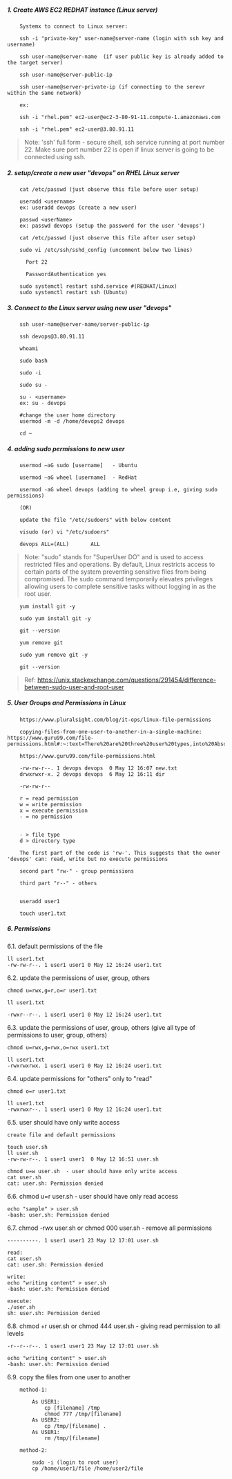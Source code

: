 ##### 1. Create AWS EC2 REDHAT instance (Linux server)

		Systemx to connect to Linux server:

		ssh -i "private-key" user-name@server-name (login with ssh key and username)

		ssh user-name@server-name  (if user public key is already added to the target server)

		ssh user-name@server-public-ip

		ssh user-name@server-private-ip (if connecting to the serevr within the same network)

		ex: 

		ssh -i "rhel.pem" ec2-user@ec2-3-80-91-11.compute-1.amazonaws.com

		ssh -i "rhel.pem" ec2-user@3.80.91.11

> Note: 'ssh' full form - secure shell, ssh service running at port number 22. Make sure port number 22 is open if linux server is going to be connected using ssh.


##### 2. setup/create a new user "devops" on RHEL Linux server

	    cat /etc/passwd (just observe this file before user setup)

	    useradd <username>
	    ex: useradd devops (create a new user)

	    passwd <userName>
	    ex: passwd devops (setup the password for the user 'devops')

	    cat /etc/passwd (just observe this file after user setup)

	    sudo vi /etc/ssh/sshd_config (uncomment below two lines)

	      Port 22

	      PasswordAuthentication yes

	    sudo systemctl restart sshd.service #(REDHAT/Linux)
	    sudo systemctl restart ssh (Ubuntu)

##### 3. Connect to the Linux server using new user "devops"

		ssh user-name@server-name/server-public-ip

		ssh devops@3.80.91.11

		whoami

		sudo bash

		sudo -i

		sudo su -

		su - <username>
		ex: su - devops

		#change the user home directory
		usermod -m -d /home/devops2 devops

		cd ~
		
##### 4. adding sudo permissions to new user

		usermod –aG sudo [username]   - Ubuntu

		usermod –aG wheel [username]  - RedHat

		usermod -aG wheel devops (adding to wheel group i.e, giving sudo permissions)

		(OR) 

		update the file "/etc/sudoers" with below content

		visudo (or) vi "/etc/sudoers"

		devops ALL=(ALL)       ALL

> Note: "sudo" stands for "SuperUser DO" and is used to access restricted files and operations. By default, Linux restricts access to certain parts of the system preventing sensitive files from being compromised. The sudo command temporarily elevates privileges allowing users to complete sensitive tasks without logging in as the root user.

		yum install git -y

		sudo yum install git -y

		git --version

		yum remove git

		sudo yum remove git -y

		git --version

> Ref: https://unix.stackexchange.com/questions/291454/difference-between-sudo-user-and-root-user

##### 5. User Groups and Permissions in Linux

		https://www.pluralsight.com/blog/it-ops/linux-file-permissions

		copying-files-from-one-user-to-another-in-a-single-machine: https://www.guru99.com/file-permissions.html#:~:text=There%20are%20three%20user%20types,into%20Absolute%20and%20Symbolic%20mode

		https://www.guru99.com/file-permissions.html

		-rw-rw-r--. 1 devops devops  0 May 12 16:07 new.txt
		drwxrwxr-x. 2 devops devops  6 May 12 16:11 dir

		-rw-rw-r--

		r = read permission
		w = write permission
		x = execute permission
		- = no permission


		- > file type
		d > directory type

		The first part of the code is 'rw-'. This suggests that the owner 'devops' can: read, write but no execute permissions

		second part "rw-" - group permissions

		third part "r--" - others


		useradd user1

		touch user1.txt

##### 6. Permissions

6.1. default permissions of the file

	ll user1.txt
	-rw-rw-r--. 1 user1 user1 0 May 12 16:24 user1.txt

6.2. update the permissions of user, group, others

	chmod u=rwx,g=r,o=r user1.txt

	ll user1.txt
	
	-rwxr--r--. 1 user1 user1 0 May 12 16:24 user1.txt

6.3. update the permissions of user, group, others (give all type of permissions to user, group, others)

	chmod u=rwx,g=rwx,o=rwx user1.txt

	ll user1.txt
	-rwxrwxrwx. 1 user1 user1 0 May 12 16:24 user1.txt

6.4. update permissions for "others" only to "read"

	chmod o=r user1.txt

	ll user1.txt
	-rwxrwxr--. 1 user1 user1 0 May 12 16:24 user1.txt

6.5. user should have only write access

	create file and default permissions
	
	touch user.sh
	ll user.sh
	-rw-rw-r--. 1 user1 user1  0 May 12 16:51 user.sh

	chmod u=w user.sh  - user should have only write access
	cat user.sh
	cat: user.sh: Permission denied

6.6. chmod u=r user.sh  - user should have only read access

	echo "sample" > user.sh
	-bash: user.sh: Permission denied

6.7. chmod -rwx user.sh or chmod 000 user.sh - remove all permissions

	----------. 1 user1 user1 23 May 12 17:01 user.sh

	read:
	cat user.sh
	cat: user.sh: Permission denied

	write:
	echo "writing content" > user.sh
	-bash: user.sh: Permission denied

	execute:
	./user.sh
	sh: user.sh: Permission denied

6.8. chmod +r user.sh or chmod 444 user.sh - giving read permission to all levels

	-r--r--r--. 1 user1 user1 23 May 12 17:01 user.sh

	echo "writing content" > user.sh
	-bash: user.sh: Permission denied

6.9. copy the files from one user to another

		method-1:

			As USER1:
				cp [filename] /tmp
				chmod 777 /tmp/[filename]
			As USER2:
				cp /tmp/[filename] .
			As USER1:
				rm /tmp/[filename]

		method-2:

			sudo -i (login to root user)
			cp /home/user1/file /home/user2/file

